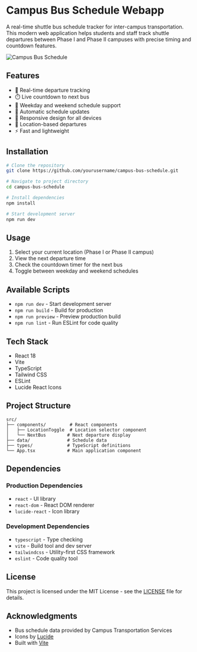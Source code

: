 # Campus Bus Schedule Webapp

A real-time shuttle bus schedule tracker for inter-campus transportation. This modern web application helps students and staff track shuttle departures between Phase I and Phase II campuses with precise timing and countdown features.

![Campus Bus Schedule](https://images.unsplash.com/photo-1570125909232-eb263c188f7e?auto=format&fit=crop&q=80&w=2000)

## Features

- 🚌 Real-time departure tracking
- ⏱️ Live countdown to next bus
- 📅 Weekday and weekend schedule support
- 🔄 Automatic schedule updates
- 📱 Responsive design for all devices
- 🎯 Location-based departures
- ⚡ Fast and lightweight

## Installation

```bash
# Clone the repository
git clone https://github.com/yourusername/campus-bus-schedule.git

# Navigate to project directory
cd campus-bus-schedule

# Install dependencies
npm install

# Start development server
npm run dev
```

## Usage

1. Select your current location (Phase I or Phase II campus)
2. View the next departure time
3. Check the countdown timer for the next bus
4. Toggle between weekday and weekend schedules

## Available Scripts

- `npm run dev` - Start development server
- `npm run build` - Build for production
- `npm run preview` - Preview production build
- `npm run lint` - Run ESLint for code quality

## Tech Stack

- React 18
- Vite
- TypeScript
- Tailwind CSS
- ESLint
- Lucide React Icons

## Project Structure

```
src/
├── components/         # React components
│   ├── LocationToggle  # Location selector component
│   └── NextBus        # Next departure display
├── data/              # Schedule data
├── types/             # TypeScript definitions
└── App.tsx            # Main application component
```

## Dependencies

### Production Dependencies
- `react` - UI library
- `react-dom` - React DOM renderer
- `lucide-react` - Icon library

### Development Dependencies
- `typescript` - Type checking
- `vite` - Build tool and dev server
- `tailwindcss` - Utility-first CSS framework
- `eslint` - Code quality tool

## License

This project is licensed under the MIT License - see the [LICENSE](LICENSE) file for details.

## Acknowledgments

- Bus schedule data provided by Campus Transportation Services
- Icons by [Lucide](https://lucide.dev)
- Built with [Vite](https://vitejs.dev)